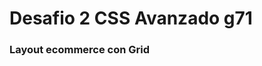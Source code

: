 <div>
  <h1>
    Desafio 2 CSS Avanzado g71
  </h1>
</div>

<div>
  <h3>
    Layout ecommerce con Grid
  </h3>
</div>
